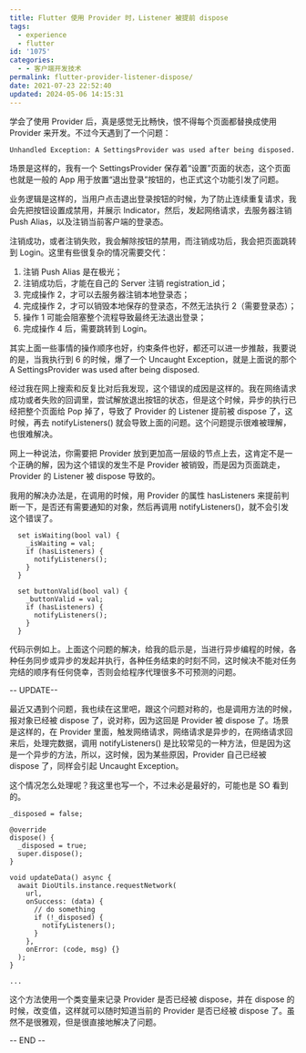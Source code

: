 ```yaml
---
title: Flutter 使用 Provider 时，Listener 被提前 dispose
tags:
  - experience
  - flutter
id: '1075'
categories:
  - - 客户端开发技术
permalink: flutter-provider-listener-dispose/
date: 2021-07-23 22:52:40
updated: 2024-05-06 14:15:31
---
```

学会了使用 Provider 后，真是感觉无比畅快，恨不得每个页面都替换成使用 Provider 来开发。不过今天遇到了一个问题：

```generic
Unhandled Exception: A SettingsProvider was used after being disposed.
```

场景是这样的，我有一个 SettingsProvider 保存着“设置”页面的状态，这个页面也就是一般的 App 用于放置“退出登录”按钮的，也正式这个功能引发了问题。

业务逻辑是这样的，当用户点击退出登录按钮的时候，为了防止连续重复请求，我会先把按钮设置成禁用，并展示 Indicator，然后，发起网络请求，去服务器注销 Push Alias，以及注销当前客户端的登录态。

注销成功，或者注销失败，我会解除按钮的禁用，而注销成功后，我会把页面跳转到 Login。这里有些很复杂的情况需要交代：

1.  注销 Push Alias 是在极光；
2.  注销成功后，才能在自己的 Server 注销 registration_id；
3.  完成操作 2，才可以去服务器注销本地登录态；
4.  完成操作 2，才可以销毁本地保存的登录态，不然无法执行 2（需要登录态）；
5.  操作 1 可能会阻塞整个流程导致最终无法退出登录；
6.  完成操作 4 后，需要跳转到 Login。

其实上面一些事情的操作顺序也好，约束条件也好，都还可以进一步推敲，我要说的是，当我执行到 6 的时候，爆了一个 Uncaught Exception，就是上面说的那个 A SettingsProvider was used after being disposed.

经过我在网上搜索和反复比对后我发现，这个错误的成因是这样的。我在网络请求成功或者失败的回调里，尝试解放退出按钮的状态，但是这个时候，异步的执行已经把整个页面给 Pop 掉了，导致了 Provider 的 Listener 提前被 dispose 了，这时候，再去 notifyListeners() 就会导致上面的问题。这个问题提示很难被理解，也很难解决。

网上一种说法，你需要把 Provider 放到更加高一层级的节点上去，这肯定不是一个正确的解，因为这个错误的发生不是 Provider 被销毁，而是因为页面跳走，Provider 的 Listener 被 dispose 导致的。

我用的解决办法是，在调用的时候，用 Provider 的属性 hasListeners 来提前判断一下，是否还有需要通知的对象，然后再调用 notifyListeners()，就不会引发这个错误了。

```generic
  set isWaiting(bool val) {
    _isWaiting = val;
    if (hasListeners) {
      notifyListeners();
    }
  }

  set buttonValid(bool val) {
    _buttonValid = val;
    if (hasListeners) {
      notifyListeners();
    }
  }
```

代码示例如上。上面这个问题的解决，给我的启示是，当进行异步编程的时候，各种任务同步或异步的发起并执行，各种任务结束的时刻不同，这时候决不能对任务完结的顺序有任何侥幸，否则会给程序代理很多不可预测的问题。

-- UPDATE--

最近又遇到个问题，我也续在这里吧，跟这个问题对称的，也是调用方法的时候，报对象已经被 dispose 了，说对称，因为这回是 Provider 被 dispose 了。场景是这样的，在 Provider 里面，触发网络请求，网络请求是异步的，在网络请求回来后，处理完数据，调用 notifyListeners() 是比较常见的一种方法，但是因为这是一个异步的方法，所以，这时候，因为某些原因，Provider 自己已经被 dispose 了，同样会引起 Uncaught Exception。

这个情况怎么处理呢？我这里也写一个，不过未必是最好的，可能也是 SO 看到的。

```generic
_disposed = false;

@override
dispose() {
  _disposed = true;
  super.dispose();
}

void updateData() async {
  await DioUtils.instance.requestNetwork(
    url,
    onSuccess: (data) {
      // do something
      if (!_disposed) {
        notifyListeners();
      }
    },
    onError: (code, msg) {}
  );
}

...
```

这个方法使用一个类变量来记录 Provider 是否已经被 dispose，并在 dispose 的时候，改变值，这样就可以随时知道当前的 Provider 是否已经被 dispose 了。虽然不是很雅观，但是很直接地解决了问题。

-- END --
